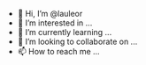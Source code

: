 - 👋 Hi, I’m @lauleor
- 👀 I’m interested in ...
- 🌱 I’m currently learning ...
- 💞️ I’m looking to collaborate on ...
- 📫 How to reach me ...

<!---
lauleor/lauleor is a ✨ special ✨ repository because its `README.md` (this file) appears on your GitHub profile.
You can click the Preview link to take a look at your changes.
--->
